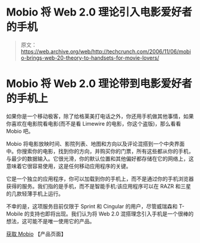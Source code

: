 # Mobio 将 Web 2.0 理论引入电影爱好者的手机

> 原文：<https://web.archive.org/web/http://techcrunch.com/2006/11/06/mobio-brings-web-20-theory-to-handsets-for-movie-lovers/>

# Mobio 将 Web 2.0 理论带到电影爱好者的手机上

如果你是一个移动极客，除了给格莱美打电话之外，你还用手机做其他事情，如果你喜欢在电影院看电影(而不是看 Limewire 的电影，你这个盗版)，那么看看 Mobio 吧。

Mobio 将电影放映时间、影院列表、地图和方向以及评论混搭到一个中央界面中。你搜索你的电影，找到你的方向，并购买你的门票，所有这些都从你的手机，与最少的数据输入。它很光滑，你的默认位置和其他偏好都存储在它的网络上，这意味着它很容易使用，这是任何移动应用程序的关键。

它是一个独立的应用程序，你可以加载到你的手机上，而不是通过你的手机浏览器获得的服务。我们指的是手机，而不是智能手机:该应用程序可以在 RAZR 和三星的几款轻薄手机上运行。

不幸的是，这项服务目前仅限于 Sprint 和 Cingular 的用户，尽管威瑞森和 T-Mobile 的支持也即将出现。我们认为将 Web 2.0 混搭理念引入手机是一个很棒的想法，这可能不是唯一使用它的产品。

[获取 Mobio](https://web.archive.org/web/20201101021659/http://www.getmobio.com/) 【产品页面】